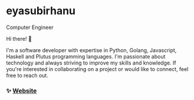 # eyasubirhanu
Computer Engineer

Hi there! 👋

I'm a software developer with expertise in Python, Golang, Javascript, Haskell and Plutus programming languages. 
I'm passionate about technology and always striving to improve my skills and knowledge. If you're interested in collaborating on a project or would like to connect, feel free to reach out.
### ✨ [Website](https://www.linkedin.com/in/eyasu-birhanu-4665701a3/)

